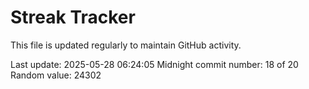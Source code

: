 # Streak Tracker

This file is updated regularly to maintain GitHub activity.

Last update: 2025-05-28 06:24:05
Midnight commit number: 18 of 20
Random value: 24302
